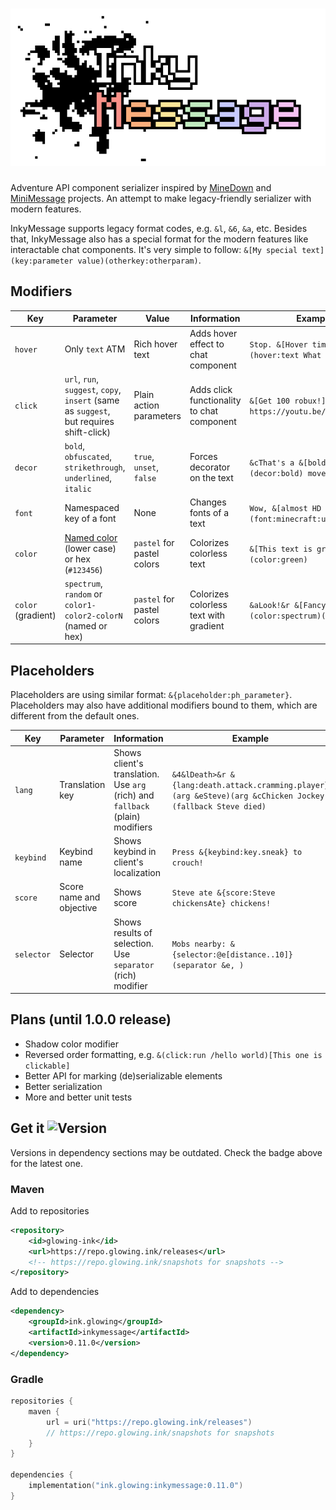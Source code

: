 # [![InkyMessage](/.github/assets/Logo.png)](https://github.com/GlowingInk/InkyMessage)
Adventure API component serializer inspired by [MineDown](https://github.com/Phoenix616/MineDown) 
and [MiniMessage](https://docs.advntr.dev/minimessage/index.html) projects. 
An attempt to make legacy-friendly serializer with modern features.

InkyMessage supports legacy format codes, e.g. `&l`, `&6`, `&a`, etc.
Besides that, InkyMessage also has a special format for the modern features like interactable chat components.
It's very simple to follow: `&[My special text](key:parameter value)(otherkey:otherparam)`.
## Modifiers
| Key                | Parameter                                                                                                                           | Value                      | Information                                | Example                                                     |
|--------------------|-------------------------------------------------------------------------------------------------------------------------------------|----------------------------|--------------------------------------------|-------------------------------------------------------------|
| `hover`            | Only `text` ATM                                                                                                                     | Rich hover text            | Adds hover effect to chat component        | `Stop. &[Hover time](hover:text What a meme)!`              |
| `click`            | `url`, `run`, `suggest`, `copy`, `insert` (same as `suggest`, but requires shift-click)                                             | Plain action parameters    | Adds click functionality to chat component | `&[Get 100 robux!](click:url https://youtu.be/dQw4w9WgXcQ)` |
| `decor`            | `bold`, `obfuscated`, `strikethrough`, `underlined`, `italic`                                                                       | `true`, `unset`, `false`   | Forces decorator on the text               | `&cThat's a &[bold](decor:bold) move!`                      |
| `font`             | Namespaced key of a font                                                                                                            | None                       | Changes fonts of a text                    | `Wow, &[almost HD fonts](font:minecraft:uniform)!`          |
| `color`            | [Named color](https://jd.advntr.dev/api/4.20.0/net/kyori/adventure/text/format/NamedTextColor.html) (lower case) or hex (`#123456`) | `pastel` for pastel colors | Colorizes colorless text                   | `&[This text is green](color:green)`                        |
| `color` (gradient) | `spectrum`, `random` or `color1-color2-colorN` (named or hex)                                                                       | `pastel` for pastel colors | Colorizes colorless text with gradient     | `&aLook!&r &[Fancy!](color:spectrum)(decor:bold)`           |
## Placeholders
Placeholders are using similar format: `&{placeholder:ph_parameter}`. Placeholders may also have additional modifiers 
bound to them, which are different from the default ones.

| Key        | Parameter                | Information                                                                   | Example                                                                                                     |
|------------|--------------------------|-------------------------------------------------------------------------------|-------------------------------------------------------------------------------------------------------------|
| `lang`     | Translation key          | Shows client's translation. Use `arg` (rich) and `fallback` (plain) modifiers | `&4&lDeath>&r &{lang:death.attack.cramming.player}(arg &eSteve)(arg &cChicken Jockey)(fallback Steve died)` |
| `keybind`  | Keybind name             | Shows keybind in client's localization                                        | `Press &{keybind:key.sneak} to crouch!`                                                                     |
| `score`    | Score name and objective | Shows score                                                                   | `Steve ate &{score:Steve chickensAte} chickens!`                                                            |
| `selector` | Selector                 | Shows results of selection. Use `separator` (rich) modifier                   | `Mobs nearby: &{selector:@e[distance..10]}(separator &e, )`                                                 |

## Plans (until 1.0.0 release)
- Shadow color modifier
- Reversed order formatting, e.g. `&(click:run /hello world)[This one is clickable]`
- Better API for marking (de)serializable elements
- Better serialization
- More and better unit tests

## Get it ![Version](https://img.shields.io/github/v/tag/GlowingInk/InkyMessage?sort=semver&style=flat&label=release)
Versions in dependency sections may be outdated. Check the badge above for the latest one.
### Maven
Add to repositories
```xml
<repository>
    <id>glowing-ink</id>
    <url>https://repo.glowing.ink/releases</url>
    <!-- https://repo.glowing.ink/snapshots for snapshots -->
</repository>
```
Add to dependencies
```xml
<dependency>
    <groupId>ink.glowing</groupId>
    <artifactId>inkymessage</artifactId>
    <version>0.11.0</version>
</dependency>
```
### Gradle
```kotlin
repositories {
    maven {
        url = uri("https://repo.glowing.ink/releases")
        // https://repo.glowing.ink/snapshots for snapshots
    }
}

dependencies {
    implementation("ink.glowing:inkymessage:0.11.0")
}
```
